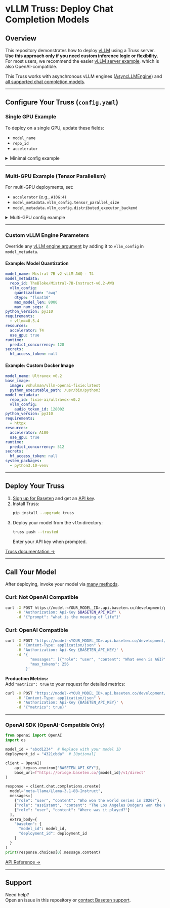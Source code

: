 # vLLM Truss: Deploy Chat Completion Models

## Overview

This repository demonstrates how to deploy [vLLM](https://github.com/vllm-project/vllm) using a Truss server.  
**Use this approach only if you need custom inference logic or flexibility.**  
For most users, we recommend the easier [vLLM server example](https://github.com/basetenlabs/truss-examples/tree/main/vllm/vllm_server), which is also OpenAI-compatible.

This Truss works with asynchronous vLLM engines ([AsyncLLMEngine](https://docs.vllm.ai/en/v0.6.5/dev/engine/async_llm_engine.html#asyncllmengine)) and [all supported chat completion models](https://docs.vllm.ai/en/latest/models/supported_models.html).

---

## Configure Your Truss (`config.yaml`)

### Single GPU Example

To deploy on a single GPU, update these fields:
- `model_name`
- `repo_id`
- `accelerator`

<details>
<summary>Minimal config example</summary>

```yaml
model_name: "Llama 3.1 8B Instruct VLLM"
python_version: py311
model_metadata:
  example_model_input: {"prompt": "what is the meaning of life"}
  repo_id: meta-llama/Llama-3.1-8B-Instruct
  openai_compatible: true
  vllm_config: null
requirements:
  - vllm==0.5.4
resources:
  accelerator: A100
  use_gpu: true
runtime:
  predict_concurrency: 128
secrets:
  hf_access_token: null
```
</details>

---

### Multi-GPU Example (Tensor Parallelism)

For multi-GPU deployments, set:
- `accelerator` (e.g., `A10G:4`)
- `model_metadata.vllm_config.tensor_parallel_size`
- `model_metadata.vllm_config.distributed_executor_backend`

<details>
<summary>Multi-GPU config example</summary>

```yaml
model_name: "Llama 3.1 8B Instruct VLLM"
python_version: py311
model_metadata:
  example_model_input: {"prompt": "what is the meaning of life"}
  repo_id: meta-llama/Llama-3.1-8B-Instruct
  openai_compatible: false
  vllm_config:
    tensor_parallel_size: 4
    max_model_len: 4096
    distributed_executor_backend: mp
requirements:
  - vllm==0.5.4
resources:
  accelerator: A10G:4
  use_gpu: true
runtime:
  predict_concurrency: 128
secrets:
  hf_access_token: null
```
</details>

---

### Custom vLLM Engine Parameters

Override any [vLLM engine argument](https://docs.vllm.ai/en/latest/models/engine_args.html) by adding it to `vllm_config` in `model_metadata`.

#### Example: Model Quantization

```yaml
model_name: Mistral 7B v2 vLLM AWQ - T4
model_metadata:
  repo_id: TheBloke/Mistral-7B-Instruct-v0.2-AWQ
  vllm_config:
    quantization: "awq"
    dtype: "float16"
    max_model_len: 8000
    max_num_seqs: 8
python_version: py310
requirements:
  - vllm==0.5.4
resources:
  accelerator: T4
  use_gpu: true
runtime:
  predict_concurrency: 128
secrets:
  hf_access_token: null
```

#### Example: Custom Docker Image

```yaml
model_name: Ultravox v0.2
base_image:
  image: vshulman/vllm-openai-fixie:latest
  python_executable_path: /usr/bin/python3
model_metadata:
  repo_id: fixie-ai/ultravox-v0.2
  vllm_config:
    audio_token_id: 128002
python_version: py310
requirements:
  - httpx
resources:
  accelerator: A100
  use_gpu: true
runtime:
  predict_concurrency: 512
secrets:
  hf_access_token: null
system_packages:
  - python3.10-venv
```

---

## Deploy Your Truss

1. [Sign up for Baseten](https://app.baseten.co/signup) and get an [API key](https://app.baseten.co/settings/account/api_keys).
2. Install Truss:  
   ```sh
   pip install --upgrade truss
   ```
3. Deploy your model from the `vllm` directory:
   ```sh
   truss push --trusted
   ```
   Enter your API key when prompted.

[Truss documentation →](https://truss.baseten.co)

---

## Call Your Model

After deploying, invoke your model via [many methods](https://docs.baseten.co/invoke/quickstart).

### Curl: Not OpenAI Compatible

```sh
curl -X POST https://model-<YOUR_MODEL_ID>.api.baseten.co/development/predict \
     -H "Authorization: Api-Key $BASETEN_API_KEY" \
     -d '{"prompt": "what is the meaning of life"}'
```

### Curl: OpenAI Compatible

```sh
curl -X POST "https://model-<YOUR_MODEL_ID>.api.baseten.co/development/predict" \
     -H "Content-Type: application/json" \
     -H 'Authorization: Api-Key {BASETEN_API_KEY}' \
     -d '{
           "messages": [{"role": "user", "content": "What even is AGI?"}],
           "max_tokens": 256
         }'
```

**Production Metrics:**  
Add `"metrics": true` to your request for detailed metrics:

```sh
curl -X POST "https://model-<YOUR_MODEL_ID>.api.baseten.co/development/predict" \
     -H "Content-Type: application/json" \
     -H 'Authorization: Api-Key {BASETEN_API_KEY}' \
     -d '{"metrics": true}'
```

---

### OpenAI SDK (OpenAI-Compatible Only)

```python
from openai import OpenAI
import os

model_id = "abcd1234"  # Replace with your model ID
deployment_id = "4321cbda"  # [Optional]

client = OpenAI(
    api_key=os.environ["BASETEN_API_KEY"],
    base_url=f"https://bridge.baseten.co/{model_id}/v1/direct"
)

response = client.chat.completions.create(
  model="meta-llama/Llama-3.1-8B-Instruct",
  messages=[
    {"role": "user", "content": "Who won the world series in 2020?"},
    {"role": "assistant", "content": "The Los Angeles Dodgers won the World Series in 2020."},
    {"role": "user", "content": "Where was it played?"}
  ],
  extra_body={
    "baseten": {
      "model_id": model_id,
      "deployment_id": deployment_id
    }
  }
)
print(response.choices[0].message.content)
```

[API Reference →](https://docs.baseten.co/api-reference/openai)

---

## Support

Need help?  
Open an issue in this repository or [contact Baseten support](https://www.baseten.co/contact).
